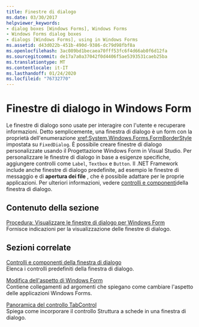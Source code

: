 ```yaml
---
title: Finestre di dialogo
ms.date: 03/30/2017
helpviewer_keywords:
- dialog boxes [Windows Forms], Windows Forms
- Windows Forms dialog boxes
- dialogs [Windows Forms], using in Windows Forms
ms.assetid: d43d022b-451b-490d-9386-dc79d98fbf8a
ms.openlocfilehash: 3ac089bd1becaea70fff53fc6f4d66ab0f6d12fa
ms.sourcegitcommit: de17a7a0a37042f0d4406f5ae5393531caeb25ba
ms.translationtype: MT
ms.contentlocale: it-IT
ms.lasthandoff: 01/24/2020
ms.locfileid: "76732770"
---
```

# <a name="dialog-boxes-in-windows-forms"></a>Finestre di dialogo in Windows Form
Le finestre di dialogo sono usate per interagire con l'utente e recuperare informazioni. Detto semplicemente, una finestra di dialogo è un form con la proprietà dell'enumerazione <xref:System.Windows.Forms.FormBorderStyle> impostata su `FixedDialog`. È possibile creare finestre di dialogo personalizzate usando il Progettazione Windows Form in Visual Studio. Per personalizzare le finestre di dialogo in base a esigenze specifiche, aggiungere controlli come `Label`, `Textbox` e `Button`. Il .NET Framework include anche finestre di dialogo predefinite, ad esempio le finestre di messaggio e di **apertura dei file** , che è possibile adattare per le proprie applicazioni. Per ulteriori informazioni, vedere [controlli e componenti](./controls/dialog-box-controls-and-components-windows-forms.md)della finestra di dialogo.  
  
## <a name="in-this-section"></a>Contenuto della sezione  
 [Procedura: Visualizzare le finestre di dialogo per Windows Form](how-to-display-dialog-boxes-for-windows-forms.md)  
 Fornisce indicazioni per la visualizzazione delle finestre di dialogo.  
  
## <a name="related-sections"></a>Sezioni correlate  
 [Controlli e componenti della finestra di dialogo](./controls/dialog-box-controls-and-components-windows-forms.md)  
 Elenca i controlli predefiniti della finestra di dialogo.  
  
 [Modifica dell'aspetto di Windows Form](changing-the-appearance-of-windows-forms.md)  
 Contiene collegamenti ad argomenti che spiegano come cambiare l'aspetto delle applicazioni Windows Forms.  
  
 [Panoramica del controllo TabControl](./controls/tabcontrol-control-overview-windows-forms.md)  
 Spiega come incorporare il controllo Struttura a schede in una finestra di dialogo.
